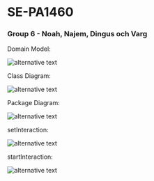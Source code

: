 # SE-PA1460

### Group 6 - Noah, Najem, Dingus och Varg

Domain Model:

![alternative text](http://www.plantuml.com/plantuml/proxy?cache=no&src=https://raw.githubusercontent.com/NoahHakansson/SE-PA1460/main/diagram.pu)

Class Diagram:

![alternative text](http://www.plantuml.com/plantuml/proxy?cache=no&src=https://raw.githubusercontent.com/NoahHakansson/SE-PA1460/main/classDiagram.pu)

Package Diagram:

![alternative text](http://www.plantuml.com/plantuml/proxy?cache=no&src=https://raw.githubusercontent.com/NoahHakansson/SE-PA1460/main/packageDiagram.pu)



setInteraction:

![alternative text](http://www.plantuml.com/plantuml/proxy?cache=no&src=https://raw.githubusercontent.com/NoahHakansson/SE-PA1460/main/setInteraction.pu)

startInteraction:

![alternative text](http://www.plantuml.com/plantuml/proxy?cache=no&src=https://raw.githubusercontent.com/NoahHakansson/SE-PA1460/main/startInteraction.pu)
